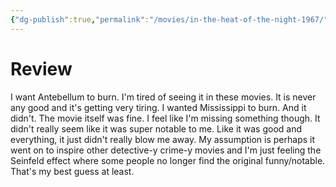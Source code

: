 ```yaml
---
{"dg-publish":true,"permalink":"/movies/in-the-heat-of-the-night-1967/","created":"2023-12-29","updated":"2024-06-17"}
---
```



# Review

I want Antebellum to burn. I'm tired of seeing it in these movies. It is never any good and it's getting very tiring. I wanted Mississippi to burn. And it didn't. The movie itself was fine. I feel like I'm missing something though. It didn't really seem like it was super notable to me. Like it was good and everything, it just didn't really blow me away. My assumption is perhaps it went on to inspire other detective-y crime-y movies and I'm just feeling the Seinfeld effect where some people no longer find the original funny/notable. That's my best guess at least.
